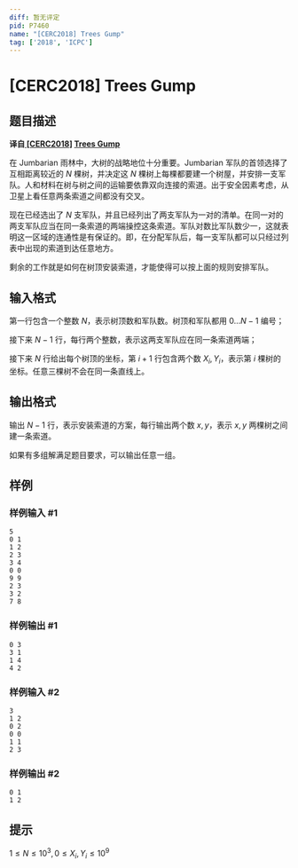 ```yaml
---
diff: 暂无评定
pid: P7460
name: "[CERC2018] Trees Gump"
tag: ['2018', 'ICPC']
---
```

# [CERC2018] Trees Gump
## 题目描述

**译自[ [CERC2018]](https://contest.felk.cvut.cz/18cerc/) [Trees Gump](https://contest.felk.cvut.cz/18cerc/solved/gump.pdf)**

在 Jumbarian 雨林中，大树的战略地位十分重要。Jumbarian 军队的首领选择了互相距离较近的 $N$ 棵树，并决定这 $N$ 棵树上每棵都要建一个树屋，并安排一支军队。人和材料在树与树之间的运输要依靠双向连接的索道。出于安全因素考虑，从卫星上看任意两条索道之间都没有交叉。

现在已经选出了 $N$ 支军队，并且已经列出了两支军队为一对的清单。在同一对的两支军队应当在同一条索道的两端操控这条索道。军队对数比军队数少一，这就表明这一区域的连通性是有保证的。即，在分配军队后，每一支军队都可以只经过列表中出现的索道到达任意地方。

剩余的工作就是如何在树顶安装索道，才能使得可以按上面的规则安排军队。
## 输入格式

第一行包含一个整数 $N$，表示树顶数和军队数。树顶和军队都用 $0…N-1$ 编号；

接下来 $N-1$ 行，每行两个整数，表示这两支军队应在同一条索道两端；

接下来 $N$ 行给出每个树顶的坐标，第 $i+1$ 行包含两个数 $X_i,Y_i$，表示第 $i$ 棵树的坐标。任意三棵树不会在同一条直线上。
## 输出格式

输出 $N-1$ 行，表示安装索道的方案，每行输出两个数 $x,y$，表示 $x,y$ 两棵树之间建一条索道。

如果有多组解满足题目要求，可以输出任意一组。
## 样例

### 样例输入 #1
```
5
0 1
1 2
2 3
3 4
0 0
9 9
2 3
3 2
7 8
```
### 样例输出 #1
```
0 3
3 1
1 4
4 2
```
### 样例输入 #2
```
3
1 2
0 2
0 0
1 1
2 3
```
### 样例输出 #2
```
0 1
1 2
```
## 提示

$1≤N≤10^3,0≤X_i,Y_i≤10^9$
